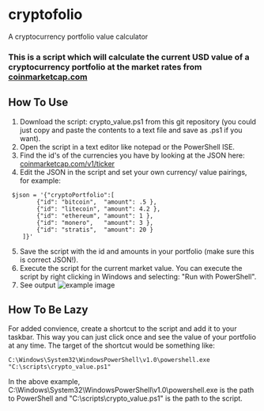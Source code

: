 # cryptofolio
A cryptocurrency portfolio value calculator 

### This is a script which will calculate the current USD value of a cryptocurrency portfolio at the market rates from [coinmarketcap.com](http://CoinMarketCap.com)

## How To Use

  1. Download the script: crypto_value.ps1 from this git repository (you could just copy and paste the contents to a text file and save as .ps1 if you want).
  2. Open the script in a text editor like notepad or the PowerShell ISE.
  3. Find the id's of the currencies you have by looking at the JSON here: [coinmarketcap.com/v1/ticker](https://api.coinmarketcap.com/v1/ticker/)
  4. Edit the JSON in the script and set your own currency/ value pairings, for example: 
```
 $json = '{"cryptoPortfolio":[
        {"id": "bitcoin",  "amount": .5 },
        {"id": "litecoin", "amount": 4.2 },
        {"id": "ethereum", "amount": 1 },
        {"id": "monero",   "amount": 3 },
        {"id": "stratis",  "amount": 20 }
    ]}'
```
 
   5. Save the script with the id and amounts in your portfolio (make sure this is correct JSON!).
   6. Execute the script for the current market value. You can execute the script by right clicking in Windows and selecting: "Run with PowerShell".
   7. See output
![example image](http://i.imgur.com/b147EKF.jpg "An exemplary image")

## How To Be Lazy
For added convience, create a shortcut to the script and add it to your taskbar. This way you can just click once and see the value of your portfolio at any time. The target of the shortcut would be something like: 
```
C:\Windows\System32\WindowsPowerShell\v1.0\powershell.exe "C:\scripts\crypto_value.ps1"
```
In the above example, C:\Windows\System32\WindowsPowerShell\v1.0\powershell.exe is the path to PowerShell and "C:\scripts\crypto_value.ps1" is the path to the script.
